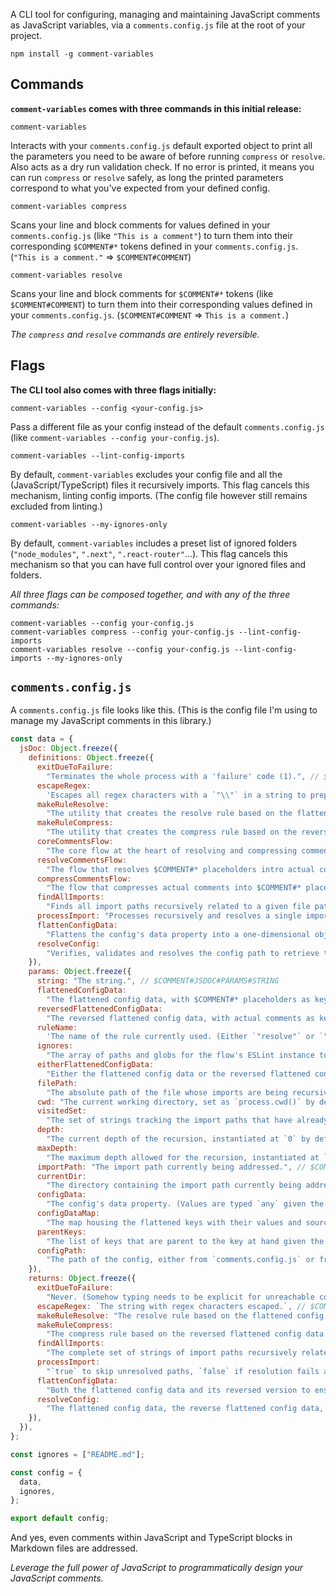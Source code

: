 A CLI tool for configuring, managing and maintaining JavaScript comments as JavaScript variables, via a `comments.config.js` file at the root of your project.

```
npm install -g comment-variables
```

## Commands

**`comment-variables` comes with three commands in this initial release:**

```
comment-variables
```

Interacts with your `comments.config.js` default exported object to print all the parameters you need to be aware of before running `compress` or `resolve`. Also acts as a dry run validation check. If no error is printed, it means you can run `compress` or `resolve` safely, as long the printed parameters correspond to what you've expected from your defined config.

```
comment-variables compress
```

Scans your line and block comments for values defined in your `comments.config.js` (like `"This is a comment"`) to turn them into their corresponding `$COMMENT#*` tokens defined in your `comments.config.js`. (`"This is a comment."` => `$COMMENT#COMMENT`)

```
comment-variables resolve
```

Scans your line and block comments for `$COMMENT#*` tokens (like `$COMMENT#COMMENT`) to turn them into their corresponding values defined in your `comments.config.js`. (`$COMMENT#COMMENT` => `This is a comment.`)

_The `compress` and `resolve` commands are entirely reversible._

## Flags

**The CLI tool also comes with three flags initially:**

```
comment-variables --config <your-config.js>
```

Pass a different file as your config instead of the default `comments.config.js` (like `comment-variables --config your-config.js`).

```
comment-variables --lint-config-imports
```

By default, `comment-variables` excludes your config file and all the (JavaScript/TypeScript) files it recursively imports. This flag cancels this mechanism, linting config imports. (The config file however still remains excluded from linting.)

```
comment-variables --my-ignores-only
```

By default, `comment-variables` includes a preset list of ignored folders (`"node_modules"`, `".next"`, `".react-router"`...). This flag cancels this mechanism so that you can have full control over your ignored files and folders.

_All three flags can be composed together, and with any of the three commands:_

```
comment-variables --config your-config.js
comment-variables compress --config your-config.js --lint-config-imports
comment-variables resolve --config your-config.js --lint-config-imports --my-ignores-only
```

## **`comments.config.js`**

A `comments.config.js` file looks like this. (This is the config file I'm using to manage my JavaScript comments in this library.)

```js
const data = {
  jsDoc: Object.freeze({
    definitions: Object.freeze({
      exitDueToFailure:
        "Terminates the whole process with a 'failure' code (1).", // $COMMENT#JSDOC#DEFINITIONS#EXITDUETOFAILURE
      escapeRegex:
        'Escapes all regex characters with a `"\\"` in a string to prepare it for use in a regex.', // $COMMENT#JSDOC#DEFINITIONS#ESCAPEREGEX
      makeRuleResolve:
        "The utility that creates the resolve rule based on the flattened config data, used to transform $COMMENT#* placeholders into actual comments.", // $COMMENT#JSDOC#DEFINITIONS#MAKERULERESOLVE
      makeRuleCompress:
        "The utility that creates the compress rule based on the reversed flattened config data, used to transform actual comments into $COMMENT#* placeholders.", // $COMMENT#JSDOC#DEFINITIONS#MAKERULECOMPRESS
      coreCommentsFlow:
        "The core flow at the heart of resolving and compressing comments.", // $COMMENT#JSDOC#DEFINITIONS#CORECOMMENTSFLOW
      resolveCommentsFlow:
        "The flow that resolves $COMMENT#* placeholders intro actual comments.", // $COMMENT#JSDOC#DEFINITIONS#RESOLVECOMMENTSFLOW
      compressCommentsFlow:
        "The flow that compresses actual comments into $COMMENT#* placeholders.", // $COMMENT#JSDOC#DEFINITIONS#COMPRESSCOMMENTSFLOW
      findAllImports:
        "Finds all import paths recursively related to a given file path.", // $COMMENT#JSDOC#DEFINITIONS#FINDALLIMPORTS
      processImport: "Processes recursively and resolves a single import path.", // $COMMENT#JSDOC#DEFINITIONS#PROCESSIMPORT
      flattenConfigData:
        "Flattens the config's data property into a one-dimensional object of $COMMENT-*-like keys and string values.", // $COMMENT#JSDOC#DEFINITIONS#FLATTENCONFIGDATA
      resolveConfig:
        "Verifies, validates and resolves the config path to retrieve the config's data and ignores.", // $COMMENT#JSDOC#DEFINITIONS#RESOLVECONFIG
    }),
    params: Object.freeze({
      string: "The string.", // $COMMENT#JSDOC#PARAMS#STRING
      flattenedConfigData:
        "The flattened config data, with $COMMENT#* placeholders as keys and actual comments as values.", // $COMMENT#JSDOC#PARAMS#FLATTENEDCONFIGDATA
      reversedFlattenedConfigData:
        "The reversed flattened config data, with actual comments as keys and $COMMENT#* placeholders as values.", // $COMMENT#JSDOC#PARAMS#REVERSEDFLATTENEDCONFIGDATA
      ruleName:
        'The name of the rule currently used. (Either `"resolve"` or `"compress"`.)', // $COMMENT#JSDOC#PARAMS#RULENAME
      ignores:
        "The array of paths and globs for the flow's ESLint instance to ignore.", // $COMMENT#JSDOC#PARAMS#IGNORES
      eitherFlattenedConfigData:
        "Either the flattened config data or the reversed flattened config data, since they share the same structure.", // $COMMENT#JSDOC#PARAMS#EITHERFLATTENEDCONFIGDATA
      filePath:
        "The absolute path of the file whose imports are being recursively found, such as that of a project's `comments.config.js` file.", // $COMMENT#JSDOC#PARAMS#FILEPATH
      cwd: "The current working directory, set as `process.cwd()` by default.", // $COMMENT#JSDOC#PARAMS#CWD
      visitedSet:
        "The set of strings tracking the import paths that have already been visited, instantiated as a `new Set()` by default.", // $COMMENT#JSDOC#PARAMS#VISITEDSET
      depth:
        "The current depth of the recursion, instantiated at `0` by default.", // $COMMENT#JSDOC#PARAMS#DEPTH
      maxDepth:
        "The maximum depth allowed for the recursion, instantiated at `100` by default.", // $COMMENT#JSDOC#PARAMS#MAXDEPTH
      importPath: "The import path currently being addressed.", // $COMMENT#JSDOC#PARAMS#IMPORTPATH
      currentDir:
        "The directory containing the import path currently being addressed.", // $COMMENT#JSDOC#PARAMS#CURRENTDIR
      configData:
        "The config's data property. (Values are typed `any` given the limitations in typing recursive values in JSDoc.)", // $COMMENT#JSDOC#PARAMS#CONFIGDATA
      configDataMap:
        "The map housing the flattened keys with their values and sources through recursion, instantiated as a `new Map()`.", // $COMMENT#JSDOC#PARAMS#CONFIGDATAMAP
      parentKeys:
        "The list of keys that are parent to the key at hand given the recursive nature of the config's data's data structure, instantiated as an empty array of strings.", // $COMMENT#JSDOC#PARAMS#PARENTKEYS
      configPath:
        "The path of the config, either from `comments.config.js` or from a config passed via the `--config` flag.", // $COMMENT#JSDOC#PARAMS#CONFIGPATH
    }),
    returns: Object.freeze({
      exitDueToFailure:
        "Never. (Somehow typing needs to be explicit for unreachable code inference.)", // $COMMENT#JSDOC#RETURNS#EXITDUETOFAILURE
      escapeRegex: `The string with regex characters escaped.`, // $COMMENT#JSDOC#RETURNS#ESCAPEREGEX
      makeRuleResolve: "The resolve rule based on the flattened config data.", // $COMMENT#JSDOC#RETURNS#MAKERULERESOLVE
      makeRuleCompress:
        "The compress rule based on the reversed flattened config data.", // $COMMENT#JSDOC#RETURNS#MAKERULECOMPRESS
      findAllImports:
        "The complete set of strings of import paths recursively related to the given file path, or `null` if an issue has arisen.", // $COMMENT#JSDOC#RETURNS#FINDALLIMPORTS
      processImport:
        "`true` to skip unresolved paths, `false` if resolution fails at any level.", // $COMMENT#JSDOC#RETURNS#PROCESSIMPORT
      flattenConfigData:
        "Both the flattened config data and its reversed version to ensure the strict reversibility of the `resolve` and `compress` commands.", // $COMMENT#JSDOC#RETURNS#FLATTENCONFIGDATA
      resolveConfig:
        "The flattened config data, the reverse flattened config data, the verified config path, the raw passed ignores, and the original config.", // $COMMENT#JSDOC#RETURNS#RESOLVECONFIG
    }),
  }),
};

const ignores = ["README.md"];

const config = {
  data,
  ignores,
};

export default config;
```

And yes, even comments within JavaScript and TypeScript blocks in Markdown files are addressed.

_Leverage the full power of JavaScript to programmatically design your JavaScript comments._
